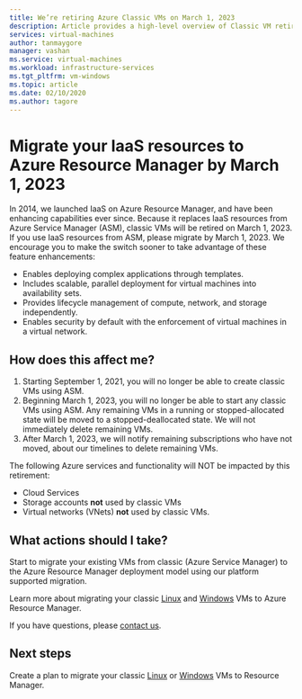 ```yaml
---
title: We’re retiring Azure Classic VMs on March 1, 2023 
description: Article provides a high-level overview of Classic VM retirement
services: virtual-machines
author: tanmaygore
manager: vashan
ms.service: virtual-machines
ms.workload: infrastructure-services
ms.tgt_pltfrm: vm-windows
ms.topic: article
ms.date: 02/10/2020
ms.author: tagore
---
```



# Migrate your IaaS resources to Azure Resource Manager by March 1, 2023 
In 2014, we launched IaaS on Azure Resource Manager, and have been enhancing capabilities ever since. Because it replaces IaaS resources from Azure Service Manager (ASM), classic VMs will be retired on March 1, 2023. 
If you use IaaS resources from ASM, please migrate by March 1, 2023. We encourage you to make the switch sooner to take advantage of these feature enhancements: 
- Enables deploying complex applications through templates. 
- Includes scalable, parallel deployment for virtual machines into availability sets. 
- Provides lifecycle management of compute, network, and storage independently. 
- Enables security by default with the enforcement of virtual machines in a virtual network.


## How does this affect me? 

1. Starting September 1, 2021, you will no longer be able to create classic VMs using ASM. 
2. Beginning March 1, 2023, you will no longer be able to start any classic VMs using ASM. Any remaining VMs in a running or stopped-allocated state will be moved to a stopped-deallocated state.  We will not immediately delete remaining VMs. 
3. After March 1, 2023, we will notify remaining subscriptions who have not moved, about our timelines to delete remaining VMs. 


The following Azure services and functionality will NOT be impacted by this retirement: 
- Cloud Services 
- Storage accounts **not** used by classic VMs 
- Virtual networks (VNets) **not** used by classic VMs. 


## What actions should I take? 

Start to migrate your existing VMs from classic (Azure Service Manager) to the Azure Resource Manager deployment model using our platform supported migration.  

Learn more about migrating your classic [Linux](./linux/migration-classic-resource-manager-overview.md) and [Windows](./windows/migration-classic-resource-manager-overview.md) VMs to Azure Resource Manager. 

If you have questions, please [contact us](https://portal.azure.com/#blade/Microsoft_Azure_Support/HelpAndSupportBlade/newsupportrequest). 

## Next steps

Create a plan to migrate your classic [Linux](./linux/migration-classic-resource-manager-plan.md) or [Windows](./windows/migration-classic-resource-manager-plan.md) VMs to Resource Manager.
